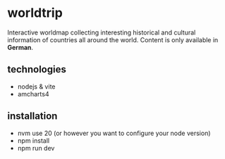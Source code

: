 # worldtrip
Interactive worldmap collecting interesting historical and cultural information of countries all around the world.
Content is only available in **German**.

## technologies
* nodejs & vite
* amcharts4

## installation
* nvm use 20 (or however you want to configure your node version)
* npm install
* npm run dev